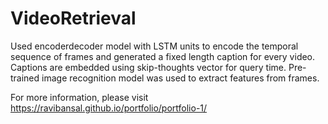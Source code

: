 # VideoRetrieval

Used encoderdecoder model with LSTM units to encode the temporal sequence of frames and generated a fixed length caption for every video. Captions are embedded using skip-thoughts vector for query time. Pre-trained image recognition model was used to extract features from frames.

For more information, please visit https://ravibansal.github.io/portfolio/portfolio-1/
